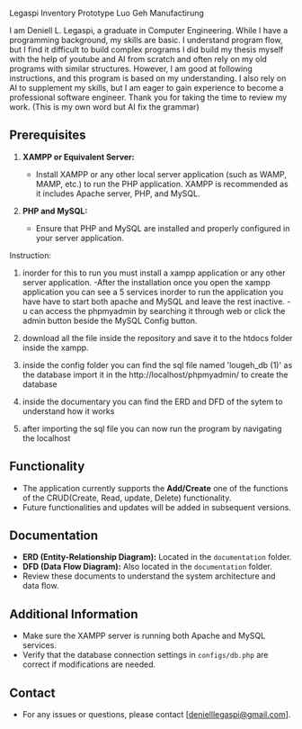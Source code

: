 Legaspi Inventory Prototype 
Luo Geh Manufactirung

I am Deniell L. Legaspi, a graduate in Computer Engineering. While I have a programming background, my skills are basic. I understand program flow, but I find it difficult to build complex programs I did build my thesis myself with the help of youtube and AI from scratch and often rely on my old programs with similar structures. However, I am good at following instructions, and this program is based on my understanding. I also rely on AI to supplement my skills, but I am eager to gain experience to become a professional software engineer. Thank you for taking the time to review my work. (This is my own word but AI fix the grammar)

## Prerequisites

1. **XAMPP or Equivalent Server:**
   - Install XAMPP or any other local server application (such as WAMP, MAMP, etc.) to run the PHP application. XAMPP is recommended as it includes Apache server, PHP, and MySQL.

2. **PHP and MySQL:**
   - Ensure that PHP and MySQL are installed and properly configured in your server application.


Instruction:

1. inorder for this to run you must install a xampp application or any other server application. 
 -After the installation once you open the xampp application you can see a 5 services inorder to run the application you have have to start both apache and MySQL and leave the rest inactive. 
 -u can access the phpmyadmin by searching it through web or click the admin button beside the MySQL Config button.

2. download all the file inside the repository and save it to the htdocs folder inside the xampp. 

3. inside the config folder you can find the sql file named 'lougeh_db (1)' as the database import it in the http://localhost/phpmyadmin/  to create the database


4. inside the documentary you can find the ERD and DFD of the sytem to understand how it works

5. after importing the sql file you can now run the program by navigating the localhost 

## Functionality

- The application currently supports the **Add/Create** one of the functions of the CRUD(Create, Read, update, Delete) functionality.
- Future functionalities and updates will be added in subsequent versions.

## Documentation

- **ERD (Entity-Relationship Diagram):** Located in the `documentation` folder.
- **DFD (Data Flow Diagram):** Also located in the `documentation` folder.
- Review these documents to understand the system architecture and data flow.

## Additional Information

- Make sure the XAMPP server is running both Apache and MySQL services.
- Verify that the database connection settings in `configs/db.php` are correct if modifications are needed.

## Contact

- For any issues or questions, please contact [denielllegaspi@gmail.com].
